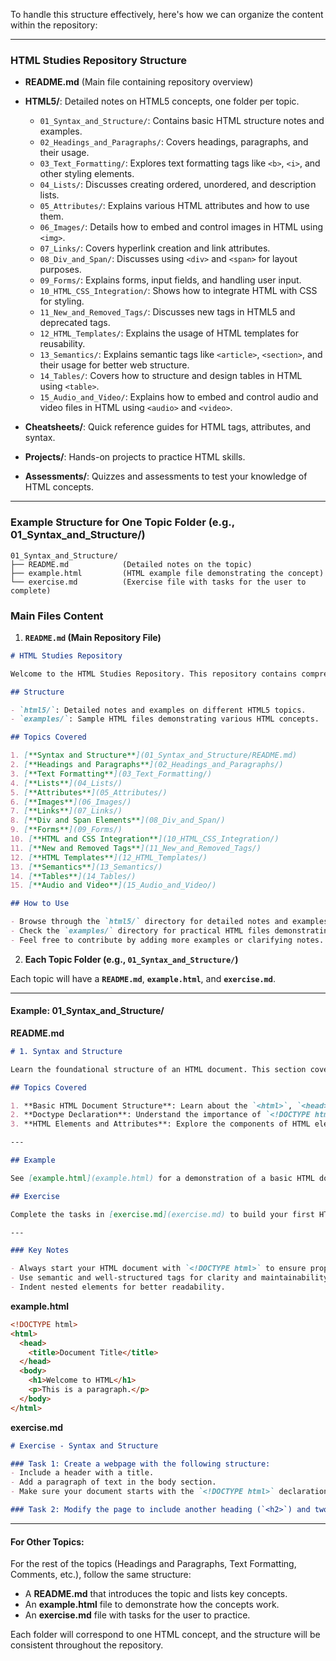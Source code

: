 To handle this structure effectively, here's how we can organize the content within the repository:

---

### **HTML Studies Repository Structure**

- **README.md** (Main file containing repository overview)
- **HTML5/**: Detailed notes on HTML5 concepts, one folder per topic.
    - `01_Syntax_and_Structure/`: Contains basic HTML structure notes and examples.
    - `02_Headings_and_Paragraphs/`: Covers headings, paragraphs, and their usage.
    - `03_Text_Formatting/`: Explores text formatting tags like `<b>`, `<i>`, and other styling elements.
    - `04_Lists/`: Discusses creating ordered, unordered, and description lists.
    - `05_Attributes/`: Explains various HTML attributes and how to use them.
    - `06_Images/`: Details how to embed and control images in HTML using `<img>`.
    - `07_Links/`: Covers hyperlink creation and link attributes.
    - `08_Div_and_Span/`: Discusses using `<div>` and `<span>` for layout purposes.
    - `09_Forms/`: Explains forms, input fields, and handling user input.
    - `10_HTML_CSS_Integration/`: Shows how to integrate HTML with CSS for styling.
    - `11_New_and_Removed_Tags/`: Discusses new tags in HTML5 and deprecated tags.
    - `12_HTML_Templates/`: Explains the usage of HTML templates for reusability.
    - `13_Semantics/`: Explains semantic tags like `<article>`, `<section>`, and their usage for better web structure.
    - `14_Tables/`: Covers how to structure and design tables in HTML using `<table>`.
    - `15_Audio_and_Video/`: Explains how to embed and control audio and video files in HTML using `<audio>` and `<video>`.


- **Cheatsheets/**: Quick reference guides for HTML tags, attributes, and syntax.
- **Projects/**: Hands-on projects to practice HTML skills.
- **Assessments/**: Quizzes and assessments to test your knowledge of HTML concepts.

---

### **Example Structure for One Topic Folder (e.g., 01_Syntax_and_Structure/)**

```
01_Syntax_and_Structure/
├── README.md            (Detailed notes on the topic)
├── example.html         (HTML example file demonstrating the concept)
└── exercise.md          (Exercise file with tasks for the user to complete)
```

### **Main Files Content**

1. **`README.md` (Main Repository File)**

```markdown
# HTML Studies Repository

Welcome to the HTML Studies Repository. This repository contains comprehensive notes and examples for various HTML topics.

## Structure

- `html5/`: Detailed notes and examples on different HTML5 topics.
- `examples/`: Sample HTML files demonstrating various HTML concepts.

## Topics Covered

1. [**Syntax and Structure**](01_Syntax_and_Structure/README.md)
2. [**Headings and Paragraphs**](02_Headings_and_Paragraphs/)
3. [**Text Formatting**](03_Text_Formatting/)
4. [**Lists**](04_Lists/)
5. [**Attributes**](05_Attributes/)
6. [**Images**](06_Images/)
7. [**Links**](07_Links/)
8. [**Div and Span Elements**](08_Div_and_Span/)
9. [**Forms**](09_Forms/)
10. [**HTML and CSS Integration**](10_HTML_CSS_Integration/)
11. [**New and Removed Tags**](11_New_and_Removed_Tags/)
12. [**HTML Templates**](12_HTML_Templates/)
13. [**Semantics**](13_Semantics/)
14. [**Tables**](14_Tables/)
15. [**Audio and Video**](15_Audio_and_Video/)

## How to Use

- Browse through the `html5/` directory for detailed notes and examples.
- Check the `examples/` directory for practical HTML files demonstrating the concepts.
- Feel free to contribute by adding more examples or clarifying notes.
```

2. **Each Topic Folder (e.g., `01_Syntax_and_Structure/`)**

Each topic will have a **`README.md`**, **`example.html`**, and **`exercise.md`**.

---

#### **Example: 01_Syntax_and_Structure/**

**README.md**

```markdown
# 1. Syntax and Structure

Learn the foundational structure of an HTML document. This section covers the basic elements, their purpose, and how to structure a simple webpage.

## Topics Covered

1. **Basic HTML Document Structure**: Learn about the `<html>`, `<head>`, and `<body>` tags.
2. **Doctype Declaration**: Understand the importance of `<!DOCTYPE html>` in defining the HTML version.
3. **HTML Elements and Attributes**: Explore the components of HTML elements, including opening tags, closing tags, self-closing tags, and attributes.

---

## Example

See [example.html](example.html) for a demonstration of a basic HTML document structure.

## Exercise

Complete the tasks in [exercise.md](exercise.md) to build your first HTML webpage.

---

### Key Notes

- Always start your HTML document with `<!DOCTYPE html>` to ensure proper rendering.
- Use semantic and well-structured tags for clarity and maintainability.
- Indent nested elements for better readability.
```

**example.html**

```html
<!DOCTYPE html>
<html>
  <head>
    <title>Document Title</title>
  </head>
  <body>
    <h1>Welcome to HTML</h1>
    <p>This is a paragraph.</p>
  </body>
</html>
```

**exercise.md**

```markdown
# Exercise - Syntax and Structure

### Task 1: Create a webpage with the following structure:
- Include a header with a title.
- Add a paragraph of text in the body section.
- Make sure your document starts with the `<!DOCTYPE html>` declaration.

### Task 2: Modify the page to include another heading (`<h2>`) and two more paragraphs.
```

---

#### **For Other Topics:**

For the rest of the topics (Headings and Paragraphs, Text Formatting, Comments, etc.), follow the same structure:
- A **README.md** that introduces the topic and lists key concepts.
- An **example.html** file to demonstrate how the concepts work.
- An **exercise.md** file with tasks for the user to practice.

Each folder will correspond to one HTML concept, and the structure will be consistent throughout the repository.

